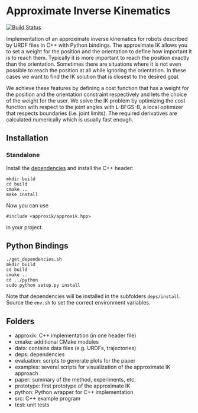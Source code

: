 # Approximate Inverse Kinematics

[![Build Status](https://travis-ci.org/rock-learning/approxik.svg?branch=master)](https://travis-ci.org/rock-learning/approxik)

Implementation of an approximate inverse kinematics for robots described by
URDF files in C++ with Python bindings. The approximate IK allows you to set
a weight for the position and the orientation to define how important it is
to reach them. Typically it is more important to reach the position exactly
than the orientation. Sometimes there are situations where it is not even
possible to reach the position at all while ignoring the orientation. In these
cases we want to find the IK solution that is closest to the desired goal.

We achieve these features by defining a cost function that has a weight for
the position and the orientation constraint respectively and lets the choice
of the weight for the user. We solve the IK problem by optimizing the cost
function with respect to the joint angles with L-BFGS-B, a local optimizer
that respects boundaries (i.e. joint limits). The required derivatives are
calculated numerically which is usually fast enough.

## Installation

### Standalone

Install the [dependencies](dependencies.md) and install the C++ header:

    mkdir build
    cd build
    cmake ..
    make install

Now you can use

    #include <approxik/approxik.hpp>

in your project.

## Python Bindings

    ./get_dependencies.sh
    mkdir build
    cd build
    cmake ..
    cd ../python
    sudo python setup.py install

Note that dependencies will be installed in the subfolders `deps/install`.
Source the `env.sh` to set the correct environment variables.

## Folders

* approxik: C++ implementation (in one header file)
* cmake: additional CMake modules
* data: contains data files (e.g. URDFs, trajectories)
* deps: dependencies
* evaluation: scripts to generate plots for the paper
* examples: several scripts for visualization of the approximate IK approach
* paper: summary of the method, experiments, etc.
* prototype: first prototype of the approximate IK
* python: Python wrapper for C++ implementation
* src: C++ example program
* test: unit tests

